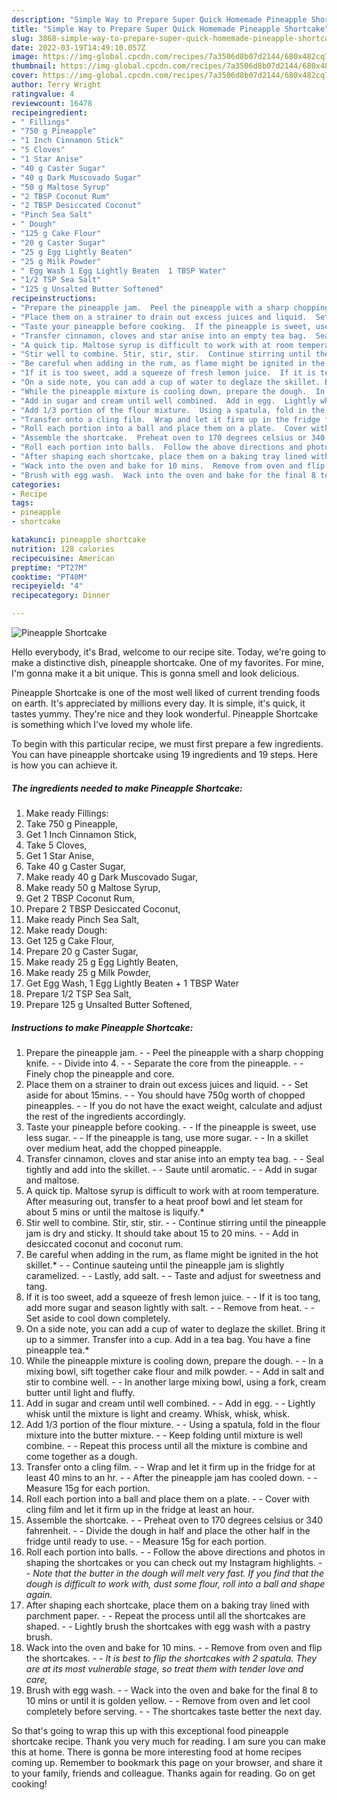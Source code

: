 ```yaml
---
description: "Simple Way to Prepare Super Quick Homemade Pineapple Shortcake"
title: "Simple Way to Prepare Super Quick Homemade Pineapple Shortcake"
slug: 3868-simple-way-to-prepare-super-quick-homemade-pineapple-shortcake
date: 2022-03-19T14:49:10.057Z
image: https://img-global.cpcdn.com/recipes/7a3506d8b07d2144/680x482cq70/pineapple-shortcake-recipe-main-photo.jpg
thumbnail: https://img-global.cpcdn.com/recipes/7a3506d8b07d2144/680x482cq70/pineapple-shortcake-recipe-main-photo.jpg
cover: https://img-global.cpcdn.com/recipes/7a3506d8b07d2144/680x482cq70/pineapple-shortcake-recipe-main-photo.jpg
author: Terry Wright
ratingvalue: 4
reviewcount: 16478
recipeingredient:
- " Fillings"
- "750 g Pineapple"
- "1 Inch Cinnamon Stick"
- "5 Cloves"
- "1 Star Anise"
- "40 g Caster Sugar"
- "40 g Dark Muscovado Sugar"
- "50 g Maltose Syrup"
- "2 TBSP Coconut Rum"
- "2 TBSP Desiccated Coconut"
- "Pinch Sea Salt"
- " Dough"
- "125 g Cake Flour"
- "20 g Caster Sugar"
- "25 g Egg Lightly Beaten"
- "25 g Milk Powder"
- " Egg Wash 1 Egg Lightly Beaten  1 TBSP Water"
- "1/2 TSP Sea Salt"
- "125 g Unsalted Butter Softened"
recipeinstructions:
- "Prepare the pineapple jam.  Peel the pineapple with a sharp chopping knife.  Divide into 4.  Separate the core from the pineapple.  Finely chop the pineapple and core."
- "Place them on a strainer to drain out excess juices and liquid.  Set aside for about 15mins.  You should have 750g worth of chopped pineapples.  If you do not have the exact weight, calculate and adjust the rest of the ingredients accordingly."
- "Taste your pineapple before cooking.  If the pineapple is sweet, use less sugar.  If the pineapple is tang, use more sugar.  In a skillet over medium heat, add the chopped pineapple."
- "Transfer cinnamon, cloves and star anise into an empty tea bag.  Seal tightly and add into the skillet.  Saute until aromatic.  Add in sugar and maltose."
- "A quick tip. Maltose syrup is difficult to work with at room temperature. After measuring out, transfer to a heat proof bowl and let steam for about 5 mins or until the maltose is liquify.*"
- "Stir well to combine. Stir, stir, stir.  Continue stirring until the pineapple jam is dry and sticky. It should take about 15 to 20 mins.  Add in desiccated coconut and coconut rum."
- "Be careful when adding in the rum, as flame might be ignited in the hot skillet.*  Continue sauteing until the pineapple jam is slightly caramelized.  Lastly, add salt.  Taste and adjust for sweetness and tang."
- "If it is too sweet, add a squeeze of fresh lemon juice.  If it is too tang, add more sugar and season lightly with salt.  Remove from heat.  Set aside to cool down completely."
- "On a side note, you can add a cup of water to deglaze the skillet. Bring it up to a simmer. Transfer into a cup. Add in a tea bag. You have a fine pineapple tea.*"
- "While the pineapple mixture is cooling down, prepare the dough.  In a mixing bowl, sift together cake flour and milk powder.  Add in salt and stir to combine well.  In another large mixing bowl, using a fork, cream butter until light and fluffy."
- "Add in sugar and cream until well combined.  Add in egg.  Lightly whisk until the mixture is light and creamy. Whisk, whisk, whisk."
- "Add 1/3 portion of the flour mixture.  Using a spatula, fold in the flour mixture into the butter mixture.  Keep folding until mixture is well combine.  Repeat this process until all the mixture is combine and come together as a dough."
- "Transfer onto a cling film.  Wrap and let it firm up in the fridge for at least 40 mins to an hr.  After the pineapple jam has cooled down.  Measure 15g for each portion."
- "Roll each portion into a ball and place them on a plate.  Cover with cling film and let it firm up in the fridge at least an hour."
- "Assemble the shortcake.  Preheat oven to 170 degrees celsius or 340 fahrenheit.  Divide the dough in half and place the other half in the fridge until ready to use.  Measure 15g for each portion."
- "Roll each portion into balls.  Follow the above directions and photos in shaping the shortcakes or you can check out my Instagram highlights.  *Note that the butter in the dough will melt very fast. If you find that the dough is difficult to work with, dust some flour, roll into a ball and shape again.*"
- "After shaping each shortcake, place them on a baking tray lined with parchment paper.  Repeat the process until all the shortcakes are shaped.  Lightly brush the shortcakes with egg wash with a pastry brush."
- "Wack into the oven and bake for 10 mins.  Remove from oven and flip the shortcakes.  *It is best to flip the shortcakes with 2 spatula. They are at its most vulnerable stage, so treat them with tender love and care,*"
- "Brush with egg wash.  Wack into the oven and bake for the final 8 to 10 mins or until it is golden yellow.  Remove from oven and let cool completely before serving.  The shortcakes taste better the next day."
categories:
- Recipe
tags:
- pineapple
- shortcake

katakunci: pineapple shortcake 
nutrition: 128 calories
recipecuisine: American
preptime: "PT27M"
cooktime: "PT40M"
recipeyield: "4"
recipecategory: Dinner

---
```



![Pineapple Shortcake](https://img-global.cpcdn.com/recipes/7a3506d8b07d2144/680x482cq70/pineapple-shortcake-recipe-main-photo.jpg)

Hello everybody, it's Brad, welcome to our recipe site. Today, we're going to make a distinctive dish, pineapple shortcake. One of my favorites. For mine, I'm gonna make it a bit unique. This is gonna smell and look delicious.

Pineapple Shortcake is one of the most well liked of current trending foods on earth. It's appreciated by millions every day. It is simple, it's quick, it tastes yummy. They're nice and they look wonderful. Pineapple Shortcake is something which I've loved my whole life.




To begin with this particular recipe, we must first prepare a few ingredients. You can have pineapple shortcake using 19 ingredients and 19 steps. Here is how you can achieve it.

<!--inarticleads1-->

##### The ingredients needed to make Pineapple Shortcake:

1. Make ready  Fillings:
1. Take 750 g Pineapple,
1. Get 1 Inch Cinnamon Stick,
1. Take 5 Cloves,
1. Get 1 Star Anise,
1. Take 40 g Caster Sugar,
1. Make ready 40 g Dark Muscovado Sugar,
1. Make ready 50 g Maltose Syrup,
1. Get 2 TBSP Coconut Rum,
1. Prepare 2 TBSP Desiccated Coconut,
1. Make ready Pinch Sea Salt,
1. Make ready  Dough:
1. Get 125 g Cake Flour,
1. Prepare 20 g Caster Sugar,
1. Make ready 25 g Egg Lightly Beaten,
1. Make ready 25 g Milk Powder,
1. Get  Egg Wash, 1 Egg Lightly Beaten + 1 TBSP Water
1. Prepare 1/2 TSP Sea Salt,
1. Prepare 125 g Unsalted Butter Softened,




<!--inarticleads2-->

##### Instructions to make Pineapple Shortcake:

1. Prepare the pineapple jam. -  - Peel the pineapple with a sharp chopping knife. -  - Divide into 4. -  - Separate the core from the pineapple. -  - Finely chop the pineapple and core.
1. Place them on a strainer to drain out excess juices and liquid. -  - Set aside for about 15mins. -  - You should have 750g worth of chopped pineapples. -  - If you do not have the exact weight, calculate and adjust the rest of the ingredients accordingly.
1. Taste your pineapple before cooking. -  - If the pineapple is sweet, use less sugar. -  - If the pineapple is tang, use more sugar. -  - In a skillet over medium heat, add the chopped pineapple.
1. Transfer cinnamon, cloves and star anise into an empty tea bag. -  - Seal tightly and add into the skillet. -  - Saute until aromatic. -  - Add in sugar and maltose.
1. A quick tip. Maltose syrup is difficult to work with at room temperature. After measuring out, transfer to a heat proof bowl and let steam for about 5 mins or until the maltose is liquify.*
1. Stir well to combine. Stir, stir, stir. -  - Continue stirring until the pineapple jam is dry and sticky. It should take about 15 to 20 mins. -  - Add in desiccated coconut and coconut rum.
1. Be careful when adding in the rum, as flame might be ignited in the hot skillet.* -  - Continue sauteing until the pineapple jam is slightly caramelized. -  - Lastly, add salt. -  - Taste and adjust for sweetness and tang.
1. If it is too sweet, add a squeeze of fresh lemon juice. -  - If it is too tang, add more sugar and season lightly with salt. -  - Remove from heat. -  - Set aside to cool down completely.
1. On a side note, you can add a cup of water to deglaze the skillet. Bring it up to a simmer. Transfer into a cup. Add in a tea bag. You have a fine pineapple tea.*
1. While the pineapple mixture is cooling down, prepare the dough. -  - In a mixing bowl, sift together cake flour and milk powder. -  - Add in salt and stir to combine well. -  - In another large mixing bowl, using a fork, cream butter until light and fluffy.
1. Add in sugar and cream until well combined. -  - Add in egg. -  - Lightly whisk until the mixture is light and creamy. Whisk, whisk, whisk.
1. Add 1/3 portion of the flour mixture. -  - Using a spatula, fold in the flour mixture into the butter mixture. -  - Keep folding until mixture is well combine. -  - Repeat this process until all the mixture is combine and come together as a dough.
1. Transfer onto a cling film. -  - Wrap and let it firm up in the fridge for at least 40 mins to an hr. -  - After the pineapple jam has cooled down. -  - Measure 15g for each portion.
1. Roll each portion into a ball and place them on a plate. -  - Cover with cling film and let it firm up in the fridge at least an hour.
1. Assemble the shortcake. -  - Preheat oven to 170 degrees celsius or 340 fahrenheit. -  - Divide the dough in half and place the other half in the fridge until ready to use. -  - Measure 15g for each portion.
1. Roll each portion into balls. -  - Follow the above directions and photos in shaping the shortcakes or you can check out my Instagram highlights. -  - *Note that the butter in the dough will melt very fast. If you find that the dough is difficult to work with, dust some flour, roll into a ball and shape again.*
1. After shaping each shortcake, place them on a baking tray lined with parchment paper. -  - Repeat the process until all the shortcakes are shaped. -  - Lightly brush the shortcakes with egg wash with a pastry brush.
1. Wack into the oven and bake for 10 mins. -  - Remove from oven and flip the shortcakes. -  - *It is best to flip the shortcakes with 2 spatula. They are at its most vulnerable stage, so treat them with tender love and care,*
1. Brush with egg wash. -  - Wack into the oven and bake for the final 8 to 10 mins or until it is golden yellow. -  - Remove from oven and let cool completely before serving. -  - The shortcakes taste better the next day.




So that's going to wrap this up with this exceptional food pineapple shortcake recipe. Thank you very much for reading. I am sure you can make this at home. There is gonna be more interesting food at home recipes coming up. Remember to bookmark this page on your browser, and share it to your family, friends and colleague. Thanks again for reading. Go on get cooking!
